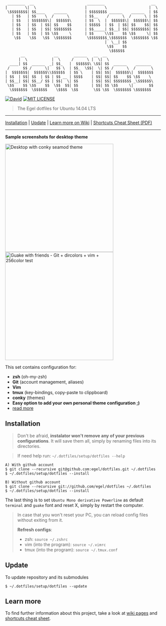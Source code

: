      ________  __                        ________                     __
    |        \|  \                      |        \                   |  \
     \$$$$$$$$| $$____    ______        | $$$$$$$$ ______    ______  | $$
       | $$   | $$    \  /      \       | $$__    /      \  /      \ | $$
       | $$   | $$$$$$$\|  $$$$$$\      | $$  \  |  $$$$$$\|  $$$$$$\| $$
       | $$   | $$  | $$| $$    $$      | $$$$$  | $$  | $$| $$    $$| $$
       | $$   | $$  | $$| $$$$$$$$      | $$_____| $$__| $$| $$$$$$$$| $$
       | $$   | $$  | $$ \$$     \      | $$     \\$$    $$ \$$     \| $$
        \$$    \$$   \$$  \$$$$$$$       \$$$$$$$$_\$$$$$$$  \$$$$$$$ \$$
                                                 |  \__| $$
                                                  \$$    $$
                                                   \$$$$$$
           __             __       ______   __  __
          |  \           |  \     /      \ |  \|  \
      ____| $$  ______  _| $$_   |  $$$$$$\ \$$| $$  ______    _______
     /      $$ /      \|   $$ \  | $$_  \$$|  \| $$ /      \  /       \
    |  $$$$$$$|  $$$$$$\\$$$$$$  | $$ \    | $$| $$|  $$$$$$\|  $$$$$$$
    | $$  | $$| $$  | $$ | $$ __ | $$$$    | $$| $$| $$    $$ \$$    \
    | $$__| $$| $$__/ $$ | $$|  \| $$      | $$| $$| $$$$$$$$ _\$$$$$$\
     \$$    $$ \$$    $$  \$$  $$| $$      | $$| $$ \$$     \|       $$
      \$$$$$$$  \$$$$$$    \$$$$  \$$       \$$ \$$  \$$$$$$$ \$$$$$$$


[![David](https://img.shields.io/david/strongloop/express.svg?style=flat-square)]()
[![MIT LICENSE](http://img.shields.io/badge/license-MIT-yellowgreen.svg?style=flat-square)](https://github.com/egel/dotfiles/blob/master/LICENSE)


> The Egel dotfiles for Ubuntu 14.04 LTS

* * *
[Installation](#installation) | [Update](#update) | [Learn more on Wiki][dotfiles-wiki] | [Shortcuts Cheat Sheet (PDF)][shortcuts-cheat-sheet]
* * *


**Sample screenshots for desktop theme**

<img src="http://i.imgur.com/Q2Y1Td0.png" title="Desktop with conky seamod theme" width="350" />
<img src="http://i.imgur.com/Dc9BoKT.png" title="Guake with friends - Git + dircolors + vim + 256color test" width="350" />

This set contains configuration for:

  - **zsh** (oh-my-zsh)
  - **Git** (account management, aliases)
  - **Vim**
  - **tmux** (key-bindings, copy-paste to clippboard)
  - **conky** (themes)
  - **Easy option to add your own personal theme configuration ;)**
  - [read more][dotfiles-wiki]


## Installation
> Don't be afraid, **instalator won't remove any of your previous configurations**. It will save them all, simply by renaming files into its directories.

> If need help run: `~/.dotfiles/setup/dotfiles --help`

    A) With github account
    $ git clone --recursive git@github.com:egel/dotfiles.git ~/.dotfiles
    $ ~/.dotfiles/setup/dotfiles --install

    B) Without github account
    $ git clone --recursive git://github.com/egel/dotfiles ~/.dotfiles
    $ ~/.dotfiles/setup/dotfiles --install

The last thing is to set `Ubuntu Mono derivative Powerline` as default `terminal` and `guake` font and reset X, simply by restart the computer.

> In case that you won't reset your PC, you can reload config files without exiting from it.
>
> **Refresh configs**:
> - zsh: `source ~/.zshrc`
> - vim (into the program): `source ~/.vimrc`
> - tmux (into the program): `source ~/.tmux.conf`


## Update
To update repository and its submodules

    $ ~/.dotfiles/setup/dotfiles --update

## Learn more
To find further information about this project, take a look at [wiki pages][dotfiles-wiki] and [shortcuts cheat sheet][shortcuts-cheat-sheet].


  [dotfiles-wiki]: https://github.com/egel/dotfiles/wiki
  [shortcuts-cheat-sheet]: http://bit.ly/1wqcChS
  [powerline-install-webpage]: https://powerline.readthedocs.org/en/latest/installation/linux.html#font-installation
